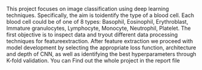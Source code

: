 This project focuses on image classification using deep learning techniques. Specifically, the aim is toidentify the type of a blood cell.
Each blood cell could be of one of 8 types: Basophil, Eosinophil, Erythroblast, Immature granulocytes, Lymphocyte, Monocyte, Neutrophil, Platelet.
The first objective is to inspect data and tryout different data processing techniques for featureextraction. 
After feature extraction we proceed with model development by selecting the appropriate loss function, architecture and depth of CNN, as well as identifying the best hyperparameters through K-fold validation. 
You can Find out the whole project in the report file

